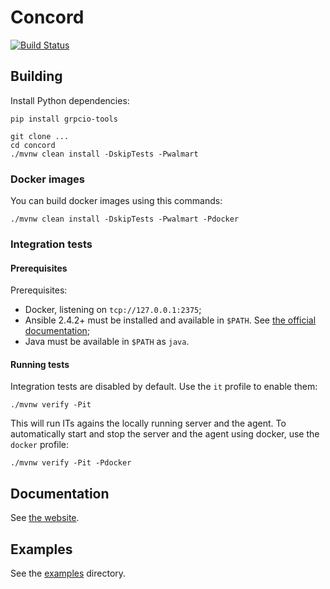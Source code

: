 # Concord
[![Build Status](https://ci.walmart.com/buildStatus/icon?job=concord)](https://ci.walmart.com/job/concord/)

## Building

Install Python dependencies:
```
pip install grpcio-tools
```

```
git clone ... 
cd concord
./mvnw clean install -DskipTests -Pwalmart
```

### Docker images

You can build docker images using this commands:

```
./mvnw clean install -DskipTests -Pwalmart -Pdocker
```

### Integration tests

#### Prerequisites

Prerequisites:
- Docker, listening on `tcp://127.0.0.1:2375`;
- Ansible 2.4.2+ must be installed and available in `$PATH`.
  See [the official documentation](http://docs.ansible.com/ansible/intro_installation.html);
- Java must be available in `$PATH` as `java`.

#### Running tests

Integration tests are disabled by default. Use the `it` profile to enable them:

```
./mvnw verify -Pit
```

This will run ITs agains the locally running server and the agent.
To automatically start and stop the server and the agent using docker, use the
`docker` profile:

```
./mvnw verify -Pit -Pdocker
```

## Documentation

See [the website](http://concord.walmart.com).

## Examples

See the [examples](examples) directory.

